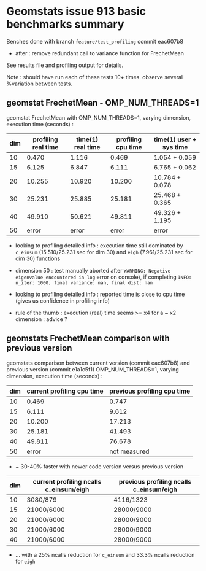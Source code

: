 # Geomstats issue 913 basic benchmarks summary

Benches done with branch `feature/test_profiling` commit eac607b8
* after : remove redundant call to variance function for FrechetMean

See results file and profiling output for details.

Note : should have run each of these tests 10+ times. observe several %variation between tests.

## geomstat FrechetMean - OMP_NUM_THREADS=1

geomstat FrechetMean with OMP_NUM_THREADS=1, varying dimension, execution time (seconds) :

| dim | profiling real time | time(1) real time | profiling cpu time | time(1) user + sys time |
| --- | ------------------- | ----------------- | ------------------ | ----------------------- |
| 10  | 0.470               | 1.116             | 0.469              | 1.054 + 0.059           |
| 15  | 6.125               | 6.847             | 6.111              | 6.765 + 0.062           |
| 20  | 10.255              | 10.920            | 10.200             | 10.784 + 0.078          |
| 30  | 25.231              | 25.885            | 25.181             | 25.468 + 0.365          |
| 40  | 49.910              | 50.621            | 49.811             | 49.326 + 1.195          |
| 50  | error               | error             | error              | error                   |


* looking to profiling detailed info : execution time still dominated by `c_einsum` (15.510/25.231 sec for dim 30) and `eigh` (7.961/25.231 sec for dim 30) functions

* dimension 50 : test manually aborted after `WARNING: Negative eigenvalue encountered in log` error on console), if completing `INFO: n_iter: 1000, final variance: nan, final dist: nan`
* looking to profiling detailed info : reported time is close to cpu time (gives us confidence in profiling info)

* rule of the thumb : execution (real) time seems >= x4 for a ~ x2 dimension : advice ?


## geomstats FrechetMean comparison with previous version

geomstats comparison between current version (commit eac607b8) and previous version (commit e1a1c5f1) OMP_NUM_THREADS=1, varying dimension, execution time (seconds) :

| dim | current profiling cpu time | previous profiling cpu time |
| --- | -------------------------- | --------------------------- |
| 10  | 0.469                      | 0.747                       |
| 15  | 6.111                      | 9.612                       |
| 20  | 10.200                     | 17.213                      |
| 30  | 25.181                     | 41.493                      |
| 40  | 49.811                     | 76.678                      |
| 50  | error                      | not measured                |

* ~ 30-40% faster with newer code version versus previous version

| dim | current profiling ncalls c_einsum/eigh | previous profiling ncalls c_einsum/eigh |
| --- | -------------------------------------- | --------------------------------------- |
| 10  | 3080/879                               | 4116/1323                               |
| 15  | 21000/6000                             | 28000/9000                              |
| 20  | 21000/6000                             | 28000/9000                              |
| 30  | 21000/6000                             | 28000/9000                              |
| 40  | 21000/6000                             | 28000/9000                              |

* ... with a 25% ncalls reduction for `c_einsum` and 33.3% ncalls reduction for `eigh`

